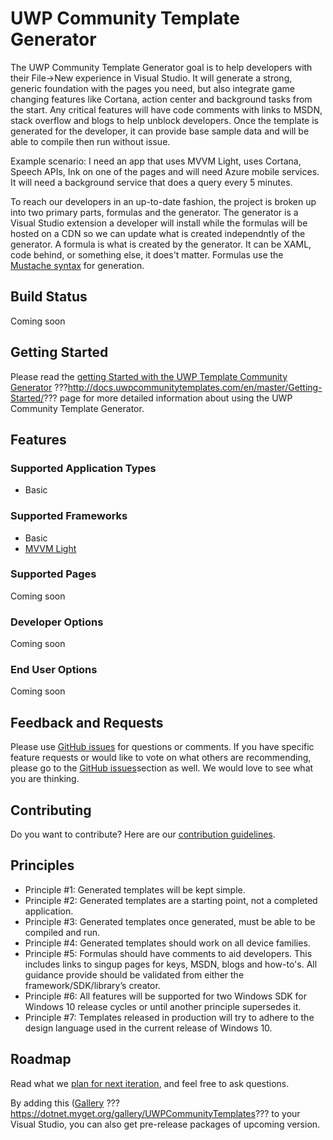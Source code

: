 UWP Community Template Generator
===========
The UWP Community Template Generator goal is to help developers with their File->New experience in Visual Studio.  It will generate a strong, generic foundation with the pages you need, but also integrate game changing features like Cortana, action center and background tasks from the start.  Any critical features will have code comments with links to MSDN, stack overflow and blogs to help unblock developers. Once the template is generated for the developer, it can provide base sample data and will be able to compile then run without issue.

Example scenario:
I need an app that uses MVVM Light, uses Cortana, Speech APIs, Ink on one of the pages and will need Azure mobile services.   It will need a background service that does a query every 5 minutes.

To reach our developers in an up-to-date fashion, the project is broken up into two primary parts, formulas and the generator.  The generator is a Visual Studio extension a developer will install while the formulas will be hosted on a CDN so we can update what is created independntly of the generator.  A formula is what is created by the generator.  It can be XAML, code behind, or something else, it does't matter.  Formulas use the [Mustache syntax](https://mustache.github.io/mustache.5.html) for generation.

## Build Status
Coming soon

## Getting Started
Please read the [getting Started with the UWP Template Community Generator](TBD) ???http://docs.uwpcommunitytemplates.com/en/master/Getting-Started/??? page for more detailed information about using the UWP Community Template Generator.

## Features

### Supported Application Types
 * Basic

### Supported Frameworks
 * Basic
 * [MVVM Light](http://www.mvvmlight.net/)

### Supported Pages
Coming soon

### Developer Options
Coming soon

### End User Options
Coming soon

## Feedback and Requests
Please use [GitHub issues](https://github.com/Microsoft/UWPCommunityTemplates/issues) for questions or comments.  If you have specific feature requests or would like to vote on what others are recommending, please go to the [GitHub issues](https://github.com/Microsoft/UWPCommunityTemplates/issues)section as well.  We would love to see what you are thinking.

## Contributing
Do you want to contribute? Here are our [contribution guidelines](https://github.com/Microsoft/UWPCommunityToolkit/blob/master/contributing.md).

## Principles
 * Principle #1: Generated templates will be kept simple.
 * Principle #2: Generated templates are a starting point, not a completed application.
 * Principle #3: Generated templates once generated, must be able to be compiled and run.
 * Principle #4: Generated templates should work on all device families.
 * Principle #5: Formulas should have comments to aid developers.  This includes links to singup pages for keys, MSDN, blogs and how-to's.  All guidance provide should be validated from either the framework/SDK/library’s creator.
 * Principle #6: All features will be supported for two Windows SDK for Windows 10 release cycles or until another principle supersedes it.
 * Principle #7: Templates released in production will try to adhere to the design language used in the current release of Windows 10.

## Roadmap
Read what we [plan for next iteration](https://github.com/Microsoft/UWPCommunityTemplates/issues?q=is%3Aopen+is%3Aissue+milestone%3Av0.1), and feel free to ask questions.

By adding this ([Gallery](TBD) ???https://dotnet.myget.org/gallery/UWPCommunityTemplates??? to your Visual Studio, you can also get pre-release packages of upcoming version.